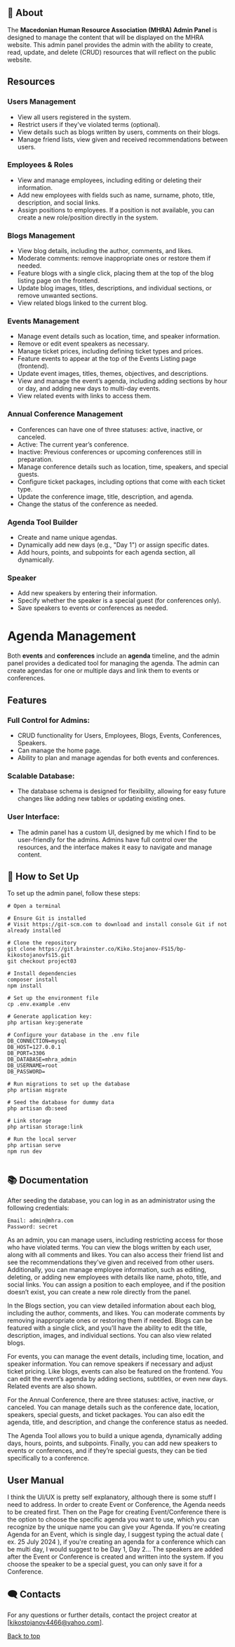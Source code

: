 <a name="top"></a>

## 🚀 About

The **Macedonian Human Resource Association (MHRA) Admin Panel** is designed to manage the content that will be displayed on the MHRA website. This admin panel provides the admin with the ability to create, read, update, and delete (CRUD) resources that will reflect on the public website.

## Resources

### Users Management

-   View all users registered in the system.
-   Restrict users if they've violated terms (optional).
-   View details such as blogs written by users, comments on their blogs.
-   Manage friend lists, view given and received recommendations between users.

### Employees & Roles

-   View and manage employees, including editing or deleting their information.
-   Add new employees with fields such as name, surname, photo, title, description, and social links.
-   Assign positions to employees. If a position is not available, you can create a new role/position directly in the system.

### Blogs Management

-   View blog details, including the author, comments, and likes.
-   Moderate comments: remove inappropriate ones or restore them if needed.
-   Feature blogs with a single click, placing them at the top of the blog listing page on the frontend.
-   Update blog images, titles, descriptions, and individual sections, or remove unwanted sections.
-   View related blogs linked to the current blog.

### Events Management

-   Manage event details such as location, time, and speaker information.
-   Remove or edit event speakers as necessary.
-   Manage ticket prices, including defining ticket types and prices.
-   Feature events to appear at the top of the Events Listing page (frontend).
-   Update event images, titles, themes, objectives, and descriptions.
-   View and manage the event’s agenda, including adding sections by hour or day, and adding new days to multi-day events.
-   View related events with links to access them.

### Annual Conference Management

-   Conferences can have one of three statuses: active, inactive, or canceled.
-   Active: The current year’s conference.
-   Inactive: Previous conferences or upcoming conferences still in preparation.
-   Manage conference details such as location, time, speakers, and special guests.
-   Configure ticket packages, including options that come with each ticket type.
-   Update the conference image, title, description, and agenda.
-   Change the status of the conference as needed.

### Agenda Tool Builder

-   Create and name unique agendas.
-   Dynamically add new days (e.g., "Day 1") or assign specific dates.
-   Add hours, points, and subpoints for each agenda section, all dynamically.

### Speaker

-   Add new speakers by entering their information.
-   Specify whether the speaker is a special guest (for conferences only).
-   Save speakers to events or conferences as needed.

# Agenda Management

Both **events** and **conferences** include an **agenda** timeline, and the admin panel provides a dedicated tool for managing the agenda. The admin can create agendas for one or multiple days and link them to events or conferences.

## Features

### Full Control for Admins:

-   CRUD functionality for Users, Employees, Blogs, Events, Conferences, Speakers.
-   Can manage the home page.
-   Ability to plan and manage agendas for both events and conferences.

### Scalable Database:

-   The database schema is designed for flexibility, allowing for easy future changes like adding new tables or updating existing ones.

### User Interface:

-   The admin panel has a custom UI, designed by me which I find to be user-friendly for the admins. Admins have full control over the resources, and the interface makes it easy to navigate and manage content.

## 📝 How to Set Up

To set up the admin panel, follow these steps:

```shell
# Open a terminal

# Ensure Git is installed
# Visit https://git-scm.com to download and install console Git if not already installed

# Clone the repository
git clone https://git.brainster.co/Kiko.Stojanov-FS15/bp-kikostojanovfs15.git
git checkout project03

# Install dependencies
composer install
npm install

# Set up the environment file
cp .env.example .env

# Generate application key:
php artisan key:generate

# Configure your database in the .env file
DB_CONNECTION=mysql
DB_HOST=127.0.0.1
DB_PORT=3306
DB_DATABASE=mhra_admin
DB_USERNAME=root
DB_PASSWORD=

# Run migrations to set up the database
php artisan migrate

# Seed the database for dummy data
php artisan db:seed

# Link storage
php artisan storage:link

# Run the local server
php artisan serve
npm run dev


```

## 📚 Documentation

After seeding the database, you can log in as an administrator using the following credentials:

```shell
Email: admin@mhra.com
Password: secret
```

As an admin, you can manage users, including restricting access for those who have violated terms. You can view the blogs written by each user, along with all comments and likes. You can also access their friend list and see the recommendations they've given and received from other users. Additionally, you can manage employee information, such as editing, deleting, or adding new employees with details like name, photo, title, and social links. You can assign a position to each employee, and if the position doesn’t exist, you can create a new role directly from the panel.

In the Blogs section, you can view detailed information about each blog, including the author, comments, and likes. You can moderate comments by removing inappropriate ones or restoring them if needed. Blogs can be featured with a single click, and you'll have the ability to edit the title, description, images, and individual sections. You can also view related blogs.

For events, you can manage the event details, including time, location, and speaker information. You can remove speakers if necessary and adjust ticket pricing. Like blogs, events can also be featured on the frontend. You can edit the event’s agenda by adding sections, subtitles, or even new days. Related events are also shown.

For the Annual Conference, there are three statuses: active, inactive, or canceled. You can manage details such as the conference date, location, speakers, special guests, and ticket packages. You can also edit the agenda, title, and description, and change the conference status as needed.

The Agenda Tool allows you to build a unique agenda, dynamically adding days, hours, points, and subpoints. Finally, you can add new speakers to events or conferences, and if they’re special guests, they can be tied specifically to a conference.

## User Manual

I think the UI/UX is pretty self explanatory, although there is some stuff I need to address.
In order to create Event or Conference, the Agenda needs to be created first. Then on the Page for creating Event/Conference there is the option to choose the specific agenda you want to use, which you can recognize by the unique name you can give your Agenda.
If you're creating Agenda for an Event, which is single day, I suggest typing the actual date ( ex. 25 July 2024 ), if you're creating an agenda for a conference which can be multi day, I would suggest to be Day 1, Day 2...
The speakers are added after the Event or Conference is created and written into the system.
If you choose the speaker to be a special guest, you can only save it for a Conference.

## 🗨️ Contacts

For any questions or further details,
contact the project creator at [kikostojanov4466@yahoo.com].

[Back to top](#top)
